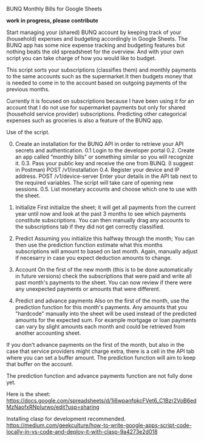 BUNQ Monthly Bills for Google Sheets

**work in progress, please contribute**

Start managing your (shared) BUNQ account by keeping track of your (household) expenses and budgeting accordingly in Google Sheets. The BUNQ app has some nice expense tracking and budgeting features but nothing beats the old spreadsheet for the overview. And with your own script you can take charge of how you would like to budget.

This script sorts your subscriptions (classifies them) and monthly payments to the same accounts such as the supermarket.It then budgets money that is needed to come in to the account based on outgoing payments of the previous months.

Currently it is focused on subscriptions because I have been using it for an account that I do not use for supermarket payments but only for shared (household service provider) subscriptions. Predicting other categorical expenses such as groceries is also a feature of the BUNQ app.

Use of the script.

0. Create an installation for the BUNQ API in order to retrieve your API secrets and authentication. 
    0.1 Login to the developer portal
    0.2. Create an app called “monthly bills” or something similar so you will recognize it.
    0.3. Pass your public key and receive the one from BUNQ. (I suggest in Postman) POST /v1/installation 
    0.4. Register your device and IP address. POST /v1/device-server
Enter your details in the API tab next to the required variables. The script will take care of opening new sessions.
    0.5. List monetary accounts and choose which one to use with the sheet.

1. Initialize
First initialize the sheet; it will get all payments from the current year until now and look at the past 3 months to see which payments constitute subscriptions. You can then manually drag any accounts to the subscriptions tab if they did not get correctly classified.

2. Predict
Assuming you initialize this halfway through the month; You can then use the prediction function estimate what this months subscriptions will amount to based on last month. Again, manually adjust if necesarry in case you expect deduction amounts to change.

3. Account
On the first of the new month (this is to be done automatically in future versions) check the subscriptions that were paid and write all past month's payments to the sheet. You can now review if there were any unexpected payments or amounts that were different.

4. Predict and advance payments
Also on the first of the month, use the prediction function for this month's payments. Any amounts that you "hardcode" manually into the sheet will be used instead of the predicted amounts for the expected sum. For example mortgage or loan payments can vary by slight amounts each month and could be retrieved from another accounting sheet.

If you don't advance payments on the first of the month, but also in the case that service providers might charge extra, there is a cell in the API tab where you can set a buffer amount. The prediction function will aim to keep that buffer on the account.

The prediction function and advance payments function are not fully done yet.

Here is the sheet: https://docs.google.com/spreadsheets/d/1i6wpanfpkcFVet6_C1Bzr2VoB6edMzNaofxRNpIurwo/edit?usp=sharing

Installing clasp for development recommended.
https://medium.com/geekculture/how-to-write-google-apps-script-code-locally-in-vs-code-and-deploy-it-with-clasp-9a4273e2d018